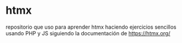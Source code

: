 # htmx

repositorio que uso para aprender htmx haciendo ejercicios sencillos usando PHP y JS
siguiendo la documentación de https://htmx.org/
